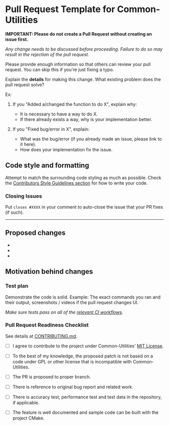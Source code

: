 # Pull Request Template for Common-Utilities

**IMPORTANT: Please do not create a Pull Request without creating an issue first.**

*Any change needs to be discussed before proceeding. Failure to do so may result in the rejection of the pull request.*

Please provide enough information so that others can review your pull request. You can skip this if you're just fixing a typo.

Explain the **details** for making this change. What existing problem does the pull request solve?

Ex:

1. If you "Added a/changed the function to do X", explain why:

    - It is necessary to have a way to do X.
    - If there already exists a way, why is your implementation better.

2. If you "Fixed bug/error in X", explain:

    - What was the bug/error (if you already made an issue, please link to it here).
    - How does your implementation fix the issue.

## Code style and formatting

Attempt to match the surrounding code styling as much as possible. Check the [Contributors Style Guidelines section](https://github.com/crdrisko/common-utilities/blob/master/docs/CONTRIBUTING.md#Style-guidelines) for how to write your code. <!--and the [Contributors Code Formatting section](https://github.com/crdrisko/common-utilities/blob/master/docs/CONTRIBUTING.md#Code-formatting) for how to format your code.-->

### Closing Issues

Put `closes #XXXX` in your comment to auto-close the issue that your PR fixes (if such).

---

## Proposed changes

-
-
-

## Motivation behind changes

### Test plan

Demonstrate the code is solid. Example: The exact commands you ran and their output, screenshots / videos if the pull request changes UI.

*Make sure tests pass on all of the [relevant CI workflows](https://github.com/crdrisko/common-utilities/blob/master/.travis.yml).*

### Pull Request Readiness Checklist

See details at [CONTRIBUTING.md](https://github.com/crdrisko/common-utilities/blob/master/docs/CONTRIBUTING.md).

- [ ] I agree to contribute to the project under Common-Utilities' [MIT License](https://github.com/crdrisko/common-utilities/blob/master/LICENSE).

- [ ] To the best of my knowledge, the proposed patch is not based on a code under GPL or other license that is incompatible with Common-Utilities.

- [ ] The PR is proposed to proper branch.

- [ ] There is reference to original bug report and related work.

- [ ] There is accuracy test, performance test and test data in the repository, if applicable.

- [ ] The feature is well documented and sample code can be built with the project CMake.
